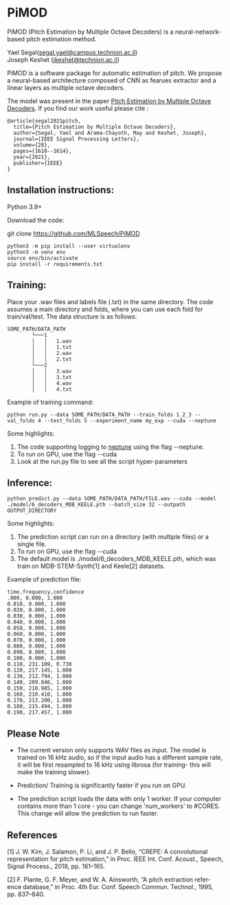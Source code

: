 # PiMOD

PiMOD (Pitch Estimation by Multiple Octave Decoders) is a neural-network-based pitch estimation method.



Yael Segal(segal.yael@campus.technion.ac.il)\
Joseph Keshet (jkeshet@technion.ac.il)



PiMOD is a software package for automatic estimation of pitch. We propose a neural-based architecture composed of CNN as fearues extractor and a linear layers as multiple octave decoders. 

The model was present in the paper [Pitch Estimation by Multiple Octave Decoders](https://ieeexplore.ieee.org/document/9501499).
If you find our work useful please cite :
```
@article{segal2021pitch,
  title={Pitch Estimation by Multiple Octave Decoders},
  author={Segal, Yael and Arama-Chayoth, May and Keshet, Joseph},
  journal={IEEE Signal Processing Letters},
  volume={28},
  pages={1610--1614},
  year={2021},
  publisher={IEEE}
}
```


## Installation instructions:
Python 3.9+

Download the code:

git clone https://github.com/MLSpeech/PiMOD

```
python3 -m pip install --user virtualenv
python3 -m venv env
source env/bin/activate
pip install -r requirements.txt
```


## Training:

Place your .wav files and labels file (.txt) in the same directory.
The code assumes a main directory and folds, where you can use each fold for train/val/test. 
The  data structure is as follows: 

```
SOME_PATH/DATA_PATH
        └───1
        │   │   1.wav
        │   │   1.txt
        │   │   2.wav
        │   │   2.txt
        └───2
        │   │   3.wav
        │   │   3.txt
        │   │   4.wav
        │   │   4.txt
```

Example of training command:
```
python run.py --data SOME_PATH/DATA_PATH --train_folds 1_2_3 --val_folds 4 --test_folds 5 --experiment_name my_exp --cuda --neptune
```

Some highlights:
1. The code supporting logging to [neptune](https://neptune.ai/) using the flag --neptune.
2. To run on GPU, use the flag --cuda
3. Look at the run.py file to see all the script hyper-parameters

## Inference:

```
python predict.py --data SOME_PATH/DATA_PATH/FILE.wav --cuda --model ./model/6_decoders_MDB_KEELE.pth --batch_size 32 --outpath OUTPUT_DIRECTORY
```
Some highlights:
1. The prediction script can run on a directory (with multiple files) or a single file. 
2. To run on GPU, use the flag --cuda
3. The default model is ./model/6_decoders_MDB_KEELE.pth, which was train on MDB-STEM-Synth[1] and Keele[2] datasets.

Example of prediction file:
```
time,frequency,confidence
.000, 0.000, 1.000
0.010, 0.000, 1.000
0.020, 0.000, 1.000
0.030, 0.000, 1.000
0.040, 0.000, 1.000
0.050, 0.000, 1.000
0.060, 0.000, 1.000
0.070, 0.000, 1.000
0.080, 0.000, 1.000
0.090, 0.000, 1.000
0.100, 0.000, 1.000
0.110, 231.109, 0.730
0.120, 217.145, 1.000
0.130, 212.794, 1.000
0.140, 209.846, 1.000
0.150, 210.985, 1.000
0.160, 210.410, 1.000
0.170, 213.200, 1.000
0.180, 215.494, 1.000
0.190, 217.457, 1.000
```


## Please Note
* The current version only supports WAV files as input.
The model is trained on 16 kHz audio, so if the input audio has a different sample rate, it will be first resampled to 16 kHz using librosa (for training- this will make the training slower).

* Prediction/ Training is significantly faster if you run on GPU.

* The prediction script loads the data with only 1 worker. If your computer contains more than 1 core - you can change 'num_workers' to #CORES. This change will allow the prediction to run faster.

## References

[1] J. W. Kim, J. Salamon, P. Li, and J. P. Bello, “CREPE: A convolutional representation for pitch estimation,” in Proc. IEEE Int. Conf. Acoust., Speech, Signal Process., 2018, pp. 161–165.

[2] F. Plante, G. F. Meyer, and W. A. Ainsworth, “A pitch extraction refer- ence database,” in Proc. 4th Eur. Conf. Speech Commun. Technol., 1995, pp. 837–840.
